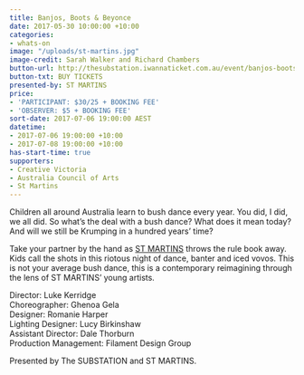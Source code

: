 ```yaml
---
title: Banjos, Boots & Beyonce
date: 2017-05-30 10:00:00 +10:00
categories:
- whats-on
image: "/uploads/st-martins.jpg"
image-credit: Sarah Walker and Richard Chambers
button-url: http://thesubstation.iwannaticket.com.au/event/banjos-boots-beyonce-MTI5NTA
button-txt: BUY TICKETS
presented-by: ST MARTINS
price:
- 'PARTICIPANT: $30/25 + BOOKING FEE'
- 'OBSERVER: $5 + BOOKING FEE'
sort-date: 2017-07-06 19:00:00 AEST
datetime:
- 2017-07-06 19:00:00 +10:00
- 2017-07-08 19:00:00 +10:00
has-start-time: true
supporters:
- Creative Victoria
- Australia Council of Arts
- St Martins
---
```


Children all around Australia learn to bush dance every year. You did, I did, we all did. So what’s the deal with a bush dance? What does it mean today? And will we still be Krumping in a hundred years’ time? 

Take your partner by the hand as [ST MARTINS](https://stmartinsyouth.com.au/) throws the rule book away. Kids call the shots in this riotous night of dance, banter and iced vovos. This is not your average bush dance, this is a contemporary reimagining through the lens of ST MARTINS’ young artists.

Director: Luke Kerridge <br>
Choreographer: Ghenoa Gela <br>
Designer: Romanie Harper <br>
Lighting Designer: Lucy Birkinshaw <br>
Assistant Director: Dale Thorburn <br>
Production Management: Filament Design Group <br>

Presented by The SUBSTATION and ST MARTINS.
